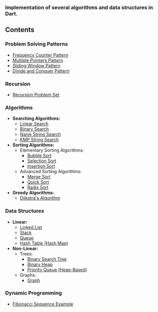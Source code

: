 ### Implementation of several algorithms and data structures in Dart.

## Contents

### Problem Solving Patterns
* [Frequency Counter Pattern](https://github.com/AhmedLSayed9/dart_algorithms_and_data_structures/tree/master/problem_solving_patterns/frequency_counter)
* [Multiple Pointers Pattern](https://github.com/AhmedLSayed9/dart_algorithms_and_data_structures/tree/master/problem_solving_patterns/multiple_pointers)
* [Sliding Window Pattern](https://github.com/AhmedLSayed9/dart_algorithms_and_data_structures/tree/master/problem_solving_patterns/sliding_window)
* [Divide and Conquer Pattern](https://github.com/AhmedLSayed9/dart_algorithms_and_data_structures/tree/master/problem_solving_patterns/divide_and_conquer)

### Recursion
* [Recursion Problem Set](https://github.com/AhmedLSayed9/dart_algorithms_and_data_structures/tree/master/recursion_problem_set)

### Algorithms
* **Searching Algorithms:**
    * [Linear Search](https://github.com/AhmedLSayed9/dart_algorithms_and_data_structures/blob/master/searching_algorithms/linear_search.dart)
    * [Binary Search](https://github.com/AhmedLSayed9/dart_algorithms_and_data_structures/blob/master/searching_algorithms/binary_search.dart)
    * [Naive String Search](https://github.com/AhmedLSayed9/dart_algorithms_and_data_structures/blob/master/searching_algorithms/naive_string_search.dart)
    * [KMP String Search](https://github.com/AhmedLSayed9/dart_algorithms_and_data_structures/blob/master/searching_algorithms/kmp_string_search.dart)
* **Sorting Algorithms:**
    * Elementary Sorting Algorithms:
        * [Bubble Sort](https://github.com/AhmedLSayed9/dart_algorithms_and_data_structures/blob/master/sorting_algorithms/bubble_sort.dart)
        * [Selection Sort](https://github.com/AhmedLSayed9/dart_algorithms_and_data_structures/blob/master/sorting_algorithms/selection_sort.dart)
        * [Insertion Sort](https://github.com/AhmedLSayed9/dart_algorithms_and_data_structures/blob/master/sorting_algorithms/insertion_sort.dart)
    * Advanced Sorting Algorithms:
        * [Merge Sort](https://github.com/AhmedLSayed9/dart_algorithms_and_data_structures/blob/master/sorting_algorithms/merge_sort.dart)
        * [Quick Sort](https://github.com/AhmedLSayed9/dart_algorithms_and_data_structures/blob/master/sorting_algorithms/quick_sort.dart)
        * [Radix Sort](https://github.com/AhmedLSayed9/dart_algorithms_and_data_structures/blob/master/sorting_algorithms/radix_sort.dart)
* **Greedy Algorithms:**
    * [Dijkstra's Algorithm](https://github.com/AhmedLSayed9/dart_algorithms_and_data_structures/blob/master/data_structures/non_linear/graphs/dijkstra_algorithm.dart)

### Data Structures
* **Linear:**
  * [Linked List](https://github.com/AhmedLSayed9/dart_algorithms_and_data_structures/tree/master/data_structures/linear/linked_list)
  * [Stack](https://github.com/AhmedLSayed9/dart_algorithms_and_data_structures/tree/master/data_structures/linear/stack)
  * [Queue](https://github.com/AhmedLSayed9/dart_algorithms_and_data_structures/tree/master/data_structures/linear/queue)
  * [Hash Table (Hash Map)](https://github.com/AhmedLSayed9/dart_algorithms_and_data_structures/tree/master/data_structures/linear/hash_maps)
* **Non-Linear:**
  * Trees:
    * [Binary Search Tree](https://github.com/AhmedLSayed9/dart_algorithms_and_data_structures/tree/master/data_structures/non_linear/trees/binary_trees)
    * [Binary Heap](https://github.com/AhmedLSayed9/dart_algorithms_and_data_structures/tree/master/data_structures/non_linear/trees/heaps)
    * [Priority Queue (Heap-Based)](https://github.com/AhmedLSayed9/dart_algorithms_and_data_structures/blob/master/data_structures/non_linear/trees/heaps/heap_based_priority_queue.dart)
  * Graphs:
    * [Graph](https://github.com/AhmedLSayed9/dart_algorithms_and_data_structures/tree/master/data_structures/non_linear/graphs)

### Dynamic Programming
* [Fibonacci Sequence Example](https://github.com/AhmedLSayed9/dart_algorithms_and_data_structures/blob/master/dynamic_programming/fibonacci.dart)
